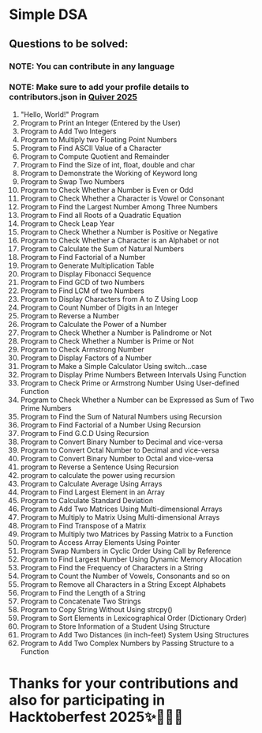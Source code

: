 # Simple DSA

## Questions to be solved:

### NOTE: You can contribute in any language
### NOTE: Make sure to add your profile details to contributors.json in [Quiver 2025](https://github.com/noodles-sed/hacktober-base)

1. "Hello, World!" Program
2. Program to Print an Integer (Entered by the User)
3. Program to Add Two Integers
4. Program to Multiply two Floating Point Numbers
5. Program to Find ASCII Value of a Character
6. Program to Compute Quotient and Remainder
7. Program to Find the Size of int, float, double and char
8. Program to Demonstrate the Working of Keyword long
9. Program to Swap Two Numbers
10. Program to Check Whether a Number is Even or Odd
11. Program to Check Whether a Character is Vowel or Consonant
12. Program to Find the Largest Number Among Three Numbers
13. Program to Find all Roots of a Quadratic Equation
14. Program to Check Leap Year
15. Program to Check Whether a Number is Positive or Negative
16. Program to Check Whether a Character is an Alphabet or not
17. Program to Calculate the Sum of Natural Numbers
18. Program to Find Factorial of a Number
19. Program to Generate Multiplication Table
20. Program to Display Fibonacci Sequence
21. Program to Find GCD of two Numbers
22. Program to Find LCM of two Numbers
23. Program to Display Characters from A to Z Using Loop
24. Program to Count Number of Digits in an Integer
25. Program to Reverse a Number
26. Program to Calculate the Power of a Number
27. Program to Check Whether a Number is Palindrome or Not
28. Program to Check Whether a Number is Prime or Not
29. Program to Check Armstrong Number
30. Program to Display Factors of a Number
31. Program to Make a Simple Calculator Using switch...case
32. Program to Display Prime Numbers Between Intervals Using Function
33. Program to Check Prime or Armstrong Number Using User-defined Function
34. Program to Check Whether a Number can be Expressed as Sum of Two Prime Numbers
35. Program to Find the Sum of Natural Numbers using Recursion
36. Program to Find Factorial of a Number Using Recursion
37. Program to Find G.C.D Using Recursion
38. Program to Convert Binary Number to Decimal and vice-versa
39. Program to Convert Octal Number to Decimal and vice-versa
40. Program to Convert Binary Number to Octal and vice-versa
41. program to Reverse a Sentence Using Recursion
42. program to calculate the power using recursion
43. Program to Calculate Average Using Arrays
44. Program to Find Largest Element in an Array
45. Program to Calculate Standard Deviation
46. Program to Add Two Matrices Using Multi-dimensional Arrays
47. Program to Multiply to Matrix Using Multi-dimensional Arrays
48. Program to Find Transpose of a Matrix
49. Program to Multiply two Matrices by Passing Matrix to a Function
50. Program to Access Array Elements Using Pointer
51. Program Swap Numbers in Cyclic Order Using Call by Reference
52. Program to Find Largest Number Using Dynamic Memory Allocation
53. Program to Find the Frequency of Characters in a String
54. Program to Count the Number of Vowels, Consonants and so on
55. Program to Remove all Characters in a String Except Alphabets
56. Program to Find the Length of a String
57. Program to Concatenate Two Strings
58. Program to Copy String Without Using strcpy()
59. Program to Sort Elements in Lexicographical Order (Dictionary Order)
60. Program to Store Information of a Student Using Structure
61. Program to Add Two Distances (in inch-feet) System Using Structures
62. Program to Add Two Complex Numbers by Passing Structure to a Function

# Thanks for your contributions and also for participating in Hacktoberfest 2025✨🎉🎊🎉
